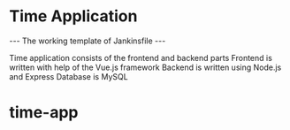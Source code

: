 # Time Application

--- The working template of Jankinsfile ---

Time application consists of the frontend and backend parts
Frontend is written with help of the Vue.js framework
Backend is written using Node.js and Express
Database is MySQL

# time-app
